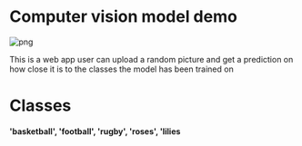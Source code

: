 # Computer vision model demo
![png](img.PNG)

This is a web app user can upload a random picture and get a prediction on how close it is to the classes the model has been trained on

# Classes 
#### 'basketball', 'football', 'rugby', 'roses', 'lilies